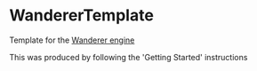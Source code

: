 # WandererTemplate
Template for the [Wanderer engine](https://github.com/tznind/Wanderer)

This was produced by following the 'Getting Started' instructions
